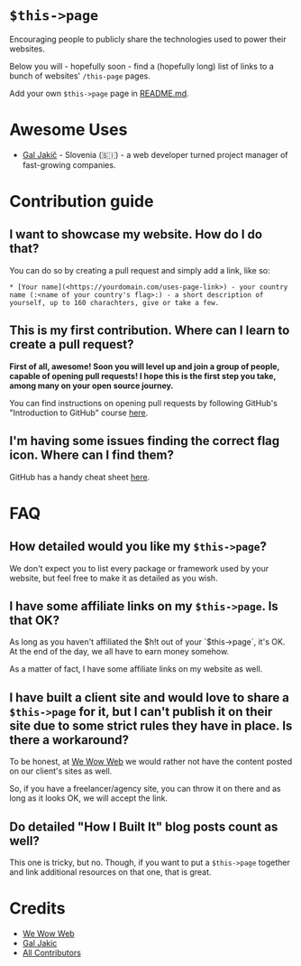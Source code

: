 # `$this->page`
Encouraging people to publicly share the technologies used to power their websites.

Below you will - hopefully soon - find a (hopefully long) list of links to a bunch of websites' `/this-page` pages.

Add your own `$this->page` page in [README.md](https://github.com/wewowweb/this-page/blob/main/README.md).

# Awesome Uses

* [Gal Jakič](https://gal.jakic.dev/this-page) - Slovenia (🇸🇮) - a web developer turned project manager of fast-growing companies.

# Contribution guide
## I want to showcase my website. How do I do that?
You can do so by creating a pull request and simply add a link, like so:

```
* [Your name](<https://yourdomain.com/uses-page-link>) - your country name (:<name of your country's flag>:) - a short description of yourself, up to 160 charachters, give or take a few. 
```
## This is my first contribution. Where can I learn to create a pull request?
**First of all, awesome! Soon you will level up and join a group of people, capable of opening pull requests! I hope this is the first step you take, among many on your open source journey.**

You can find instructions on opening pull requests by following GitHub's "Introduction to GitHub" course [here](https://lab.github.com/githubtraining/introduction-to-github).

## I'm having some issues finding the correct flag icon. Where can I find them?

GitHub has a handy cheat sheet [here](https://github.com/ikatyang/emoji-cheat-sheet/blob/master/README.md#flags).

# FAQ
## How detailed would you like my `$this->page`?

We don't expect you to list every package or framework used by your website, but feel free to make it as detailed as you wish.

## I have some affiliate links on my `$this->page`. Is that OK?

As long as you haven't affiliated the $h!t out of your `$this->page`, it's OK. At the end of the day, we all have to earn money somehow. 

As a matter of fact, I have some affiliate links on my website as well.

## I have built a client site and would love to share a `$this->page` for it, but I can't publish it on their site due to some strict rules they have in place. Is there a workaround?

To be honest, at [We Wow Web](https://wewowweb.com) we would rather not have the content posted on our client's sites as well. 

So, if you have a freelancer/agency site, you can throw it on there and as long as it looks OK, we will accept the link.

## Do detailed "How I Built It" blog posts count as well?

This one is tricky, but no. Though, if you want to put a `$this->page` together and link additional resources on that one, that is great.

# Credits
- [We Wow Web](https://github.com/wewowweb)
- [Gal Jakic](https://github.com/morpheus7CS)
- [All Contributors](../../contributors)
